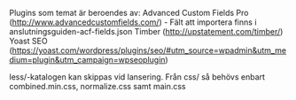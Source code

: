 Plugins som temat är beroendes av:
Advanced Custom Fields Pro (http://www.advancedcustomfields.com/) - Fält att importera finns i anslutningsguiden-acf-fields.json
Timber (http://upstatement.com/timber/)
Yoast SEO (https://yoast.com/wordpress/plugins/seo/#utm_source=wpadmin&utm_medium=plugin&utm_campaign=wpseoplugin)



less/-katalogen kan skippas vid lansering.
Från css/ så behövs enbart combined.min.css, normalize.css samt main.css